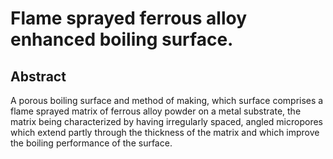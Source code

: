 # Flame sprayed ferrous alloy enhanced boiling surface.

## Abstract
A porous boiling surface and method of making, which surface comprises a flame sprayed matrix of ferrous alloy powder on a metal substrate, the matrix being characterized by having irregularly spaced, angled micropores which extend partly through the thickness of the matrix and which improve the boiling performance of the surface.